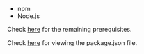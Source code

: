 -   npm
-   Node.js

Check [here](https://github.com/aravindvnair99/Phishing/network/dependencies) for the remaining prerequisites.

Check [here](https://github.com/aravindvnair99/Phishing/blob/main/functions/package.json) for viewing the package.json file.

